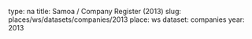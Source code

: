 type: na
title: Samoa / Company Register (2013)
slug: places/ws/datasets/companies/2013
place: ws
dataset: companies
year: 2013

